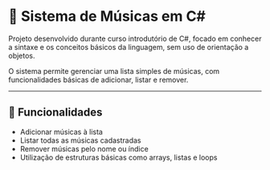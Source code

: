 # 🎵 Sistema de Músicas em C#

Projeto desenvolvido durante curso introdutório de C#, focado em conhecer a sintaxe e os conceitos básicos da linguagem, sem uso de orientação a objetos.

O sistema permite gerenciar uma lista simples de músicas, com funcionalidades básicas de adicionar, listar e remover.

---

## 🚀 Funcionalidades

- Adicionar músicas à lista
- Listar todas as músicas cadastradas
- Remover músicas pelo nome ou índice
- Utilização de estruturas básicas como arrays, listas e loops
